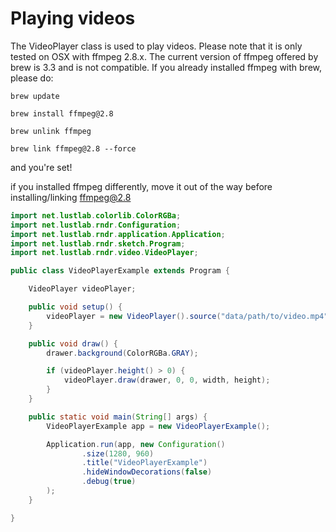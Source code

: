 # Playing videos #

The VideoPlayer class is used to play videos. Please note that it is only tested on OSX with ffmpeg 2.8.x. The current version of ffmpeg offered by brew is 3.3 and is not compatible. If you already installed ffmpeg with brew, please do:

`brew update`

`brew install ffmpeg@2.8`

`brew unlink ffmpeg`

`brew link ffmpeg@2.8 --force`

and you're set!

if you installed ffmpeg differently, move it out of the way before installing/linking ffmpeg@2.8


```java
import net.lustlab.colorlib.ColorRGBa;
import net.lustlab.rndr.Configuration;
import net.lustlab.rndr.application.Application;
import net.lustlab.rndr.sketch.Program;
import net.lustlab.rndr.video.VideoPlayer;

public class VideoPlayerExample extends Program {

    VideoPlayer videoPlayer;

    public void setup() {
        videoPlayer = new VideoPlayer().source("data/path/to/video.mp4").start().play();
    }

    public void draw() {
        drawer.background(ColorRGBa.GRAY);

        if (videoPlayer.height() > 0) {
            videoPlayer.draw(drawer, 0, 0, width, height);
        }
    }

    public static void main(String[] args) {
        VideoPlayerExample app = new VideoPlayerExample();

        Application.run(app, new Configuration()
                .size(1280, 960)
                .title("VideoPlayerExample")
                .hideWindowDecorations(false)
                .debug(true)
        );
    }

}
```
